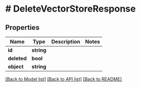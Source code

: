 # # DeleteVectorStoreResponse

## Properties

Name | Type | Description | Notes
------------ | ------------- | ------------- | -------------
**id** | **string** |  |
**deleted** | **bool** |  |
**object** | **string** |  |

[[Back to Model list]](../../README.md#models) [[Back to API list]](../../README.md#endpoints) [[Back to README]](../../README.md)

